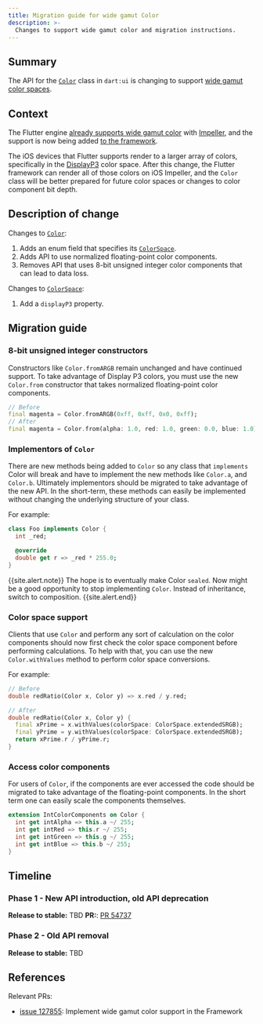 ```yaml
---
title: Migration guide for wide gamut Color
description: >-
  Changes to support wide gamut color and migration instructions.
---
```


## Summary

The API for the [`Color`][] class in `dart:ui` is changing to support [wide
gamut color spaces][].

## Context

The Flutter engine [already supports wide gamut color][] with [Impeller][], and the support is now being added [to the framework][].

The iOS devices that Flutter supports render to a larger array of colors,
specifically in the [DisplayP3][] color space. After this change, the Flutter
framework can render all of those colors on iOS Impeller, and the `Color` class
will be better prepared for future color spaces or changes to
color component bit depth.

## Description of change

Changes to [`Color`][]:

 1. Adds an enum field that specifies its [`ColorSpace`][].
 1. Adds API to use normalized floating-point color components.
 1. Removes API that uses 8-bit unsigned integer color components that can lead
    to data loss.

Changes to [`ColorSpace`][]:

 1. Add a `displayP3` property.

## Migration guide

### 8-bit unsigned integer constructors

Constructors like `Color.fromARGB` remain unchanged and have continued
support. To take advantage of Display P3 colors, you must
use the new `Color.from` constructor that takes normalized floating-point
color components.

```dart
// Before
final magenta = Color.fromARGB(0xff, 0xff, 0x0, 0xff);
// After
final magenta = Color.from(alpha: 1.0, red: 1.0, green: 0.0, blue: 1.0)
```

### Implementors of `Color`

There are new methods being added to `Color` so any class that `implements`
Color will break and have to implement the new methods like `Color.a`, and
`Color.b`. Ultimately implementors should be migrated to take advantage of the
new API. In the short-term, these methods can easily be implemented without
changing the underlying structure of your class.

For example:

```dart
class Foo implements Color {
  int _red;

  @override
  double get r => _red * 255.0;
}
```

{{site.alert.note}}
  The hope is to eventually make Color `sealed`. Now might be a good opportunity
  to stop implementing `Color`. Instead of inheritance, switch to composition.
{{site.alert.end}}

### Color space support

Clients that use `Color` and perform any sort of calculation on the color
components should now first check the color space component before performing calculations. 
To help with that, you can use the new `Color.withValues` method
to perform color space conversions.

For example:

```dart
// Before
double redRatio(Color x, Color y) => x.red / y.red;

// After
double redRatio(Color x, Color y) {
  final xPrime = x.withValues(colorSpace: ColorSpace.extendedSRGB);
  final yPrime = y.withValues(colorSpace: ColorSpace.extendedSRGB);
  return xPrime.r / yPrime.r;
}
```

### Access color components

For users of `Color`, if the components are ever accessed the code should be
migrated to take advantage of the floating-point components. In the short term
one can easily scale the components themselves.

```dart
extension IntColorComponents on Color {
  int get intAlpha => this.a ~/ 255;
  int get intRed => this.r ~/ 255;
  int get intGreen => this.g ~/ 255;
  int get intBlue => this.b ~/ 255;
}
```

## Timeline

### Phase 1 - New API introduction, old API deprecation

**Release to stable:** TBD
**PR:**: [PR 54737][]

### Phase 2 - Old API removal

**Release to stable:** TBD

## References

Relevant PRs:

* [issue 127855][]: Implement wide gamut color support in the Framework

[`Color`]: {{site.api}}/flutter/dart-ui/Color-class.html
[already supports wide gamut color]: {{site.repo.flutter}}/issues/55092
[to the framework]: {{site.repo.flutter}}/issues/127855
[issue 127855]: {{site.repo.flutter}}/issues/127855
[`ColorSpace`]: {{site.api}}/flutter/dart-ui/ColorSpace.html
[PR 54737]: {{site.repo.engine}}/pull/54737
[DisplayP3]: https://en.wikipedia.org/wiki/DCI-P3
[Impeller]: {{site.api}}/perf/impeller
[wide gamut color spaces]: https://en.wikipedia.org/wiki/RGB_color_spaces
